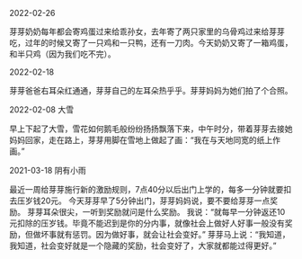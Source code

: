2022-02-26

芽芽奶奶每年都会寄鸡蛋过来给乖孙女，去年寄了两只家里的乌骨鸡过来给芽芽吃，过年的时候又寄了一只鸡和一只鸭，还有一刀肉。今天奶奶又寄了一箱鸡蛋，和半只鸡（因为我们吃不完）。

2022-02-18

芽芽爸爸右耳朵红通通，芽芽自己的左耳朵热乎乎。芽芽妈妈为她们拍了个合照。

2022-02-08 大雪

早上下起了大雪，雪花如何鹅毛般纷纷扬扬飘落下来，中午时分，带着芽芽去接她妈妈回家，走在路上，芽芽用脚在雪地上做起了画：“我在与天地同宽的纸上作画。”

2021-03-18 阴有小雨

最近一周给芽芽施行新的激励规则，7点40分以后出门上学的，每多一分钟就要扣去压岁钱20元。 今天芽芽早了5分钟出门，芽芽妈妈说，要不要给芽芽一点奖励。 芽芽耳朵很尖，一听到奖励就问是什么奖励。 我说：“就每早一分钟返还10元扣除的压岁钱。毕竟不能迟到是你的分内事，就像社会上做好人好事一般没有奖励，但做坏事就有惩罚。因为做好事，就会让社会变好。” 芽芽马上说：“我知道，我知道，社会变好就是一个隐藏的奖励，社会变好了，大家就都能过得更好。”
